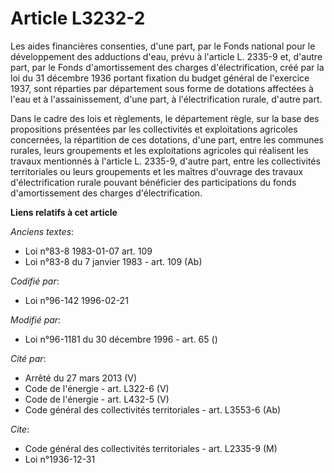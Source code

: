 # Article L3232-2

Les aides financières consenties, d'une part, par le Fonds national pour le développement des adductions d'eau, prévu à
l'article L. 2335-9 et, d'autre part, par le Fonds d'amortissement des charges d'électrification, créé par la loi du 31
décembre 1936 portant fixation du budget général de l'exercice 1937, sont réparties par département sous forme de dotations
affectées à l'eau et à l'assainissement, d'une part, à l'électrification rurale, d'autre part.

Dans le cadre des lois et règlements, le département règle, sur la base des propositions présentées par les collectivités et
exploitations agricoles concernées, la répartition de ces dotations, d'une part, entre les communes rurales, leurs
groupements et les exploitations agricoles qui réalisent les travaux mentionnés à l'article L. 2335-9, d'autre part, entre
les collectivités territoriales ou leurs groupements et les maîtres d'ouvrage des travaux d'électrification rurale pouvant
bénéficier des participations du fonds d'amortissement des charges d'électrification.

**Liens relatifs à cet article**

_Anciens textes_:

  - Loi n°83-8 1983-01-07 art. 109
  - Loi n°83-8 du 7 janvier 1983 - art. 109 (Ab)

_Codifié par_:

  - Loi n°96-142 1996-02-21

_Modifié par_:

  - Loi n°96-1181 du 30 décembre 1996 - art. 65 ()

_Cité par_:

  - Arrêté du 27 mars 2013 (V)
  - Code de l'énergie - art. L322-6 (V)
  - Code de l'énergie - art. L432-5 (V)
  - Code général des collectivités territoriales - art. L3553-6 (Ab)

_Cite_:

  - Code général des collectivités territoriales - art. L2335-9 (M)
  - Loi n°1936-12-31
